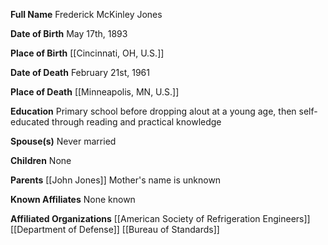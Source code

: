 **Full Name**
Frederick McKinley Jones

**Date of Birth**
May 17th, 1893

**Place of Birth**
[[Cincinnati, OH, U.S.]] 

**Date of Death**
February 21st, 1961

**Place of Death**
[[Minneapolis, MN, U.S.]]

**Education**
Primary school before dropping alout at a young age, then self-educated through reading and practical knowledge 

**Spouse(s)**
Never married

**Children**
None

**Parents**
[[John Jones]]
Mother's name is unknown

**Known Affiliates**
None known

**Affiliated Organizations**
[[American Society of Refrigeration Engineers]]
[[Department of Defense]]
[[Bureau of Standards]]


